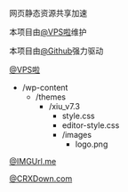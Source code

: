 
网页静态资源共享加速

本项目由[@VPS啦](https://vps.la)维护

本项目由[@Github](https://github.com)强力驱动

[@VPS啦](https://vps.la)

* /wp-content
    *  /themes
        *  /xiu_v7.3
            *  style.css
            *  editor-style.css
            *  /images
                *  logo.png

[@IMGUrl.me](https://imgurl.me)

[@CRXDown.com](https://CRXDown.com)
